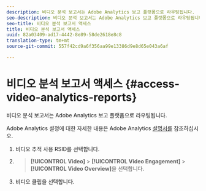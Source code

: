 ```yaml
---
description: 비디오 분석 보고서는 Adobe Analytics 보고 플랫폼으로 라우팅됩니다.
seo-description: 비디오 분석 보고서는 Adobe Analytics 보고 플랫폼으로 라우팅됩니다.
seo-title: 비디오 분석 보고서 액세스
title: 비디오 분석 보고서 액세스
uuid: 82a03409-ad17-4442-8e89-58de2618e8c8
translation-type: tm+mt
source-git-commit: 557f42cd9a6f356aa99e13386d9e8d65e043a6af

---
```



# 비디오 분석 보고서 액세스 {#access-video-analytics-reports}

비디오 분석 보고서는 Adobe Analytics 보고 플랫폼으로 라우팅됩니다.

Adobe Analytics 설정에 대한 자세한 내용은 Adobe Analytics [설명서를](https://microsite.omniture.com/t2/help/en_US/reference/) 참조하십시오.
1. 비디오 추적 사용 RSID를 선택합니다.
1. > **[!UICONTROL Video]** > **[!UICONTROL Video Engagement]** > **[!UICONTROL Video Overview]**&#x200B;을 선택합니다.
1. 비디오 클립을 선택합니다.